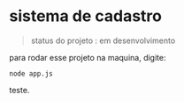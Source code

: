 # sistema de cadastro

> status do projeto : em desenvolvimento

para rodar esse projeto na maquina, digite:

```
node app.js
```
teste.
